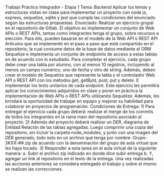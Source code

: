 Trabajo Práctico Integrador - Etapa 1
Tema: Backend
Aplicar los temas y estructuras vistas en clase para implementar un proyecto con node js, express, sequelize, sqlite y jest que cumpla las condiciones del enunciado según las estructuras propuestas.
Enunciado:
Realizar un ejercicio grupal en el repositorio de Gitlab. El objetivo es implementar un conjunto de Web APIs o REST APIs, tantas como integrantes tenga el grupo, sobre recursos a elección. Para ello, pueden basarse en el modelo de la Web API o REST API Artículos que se implementó en el paso a paso que está compartido en el repositorio, la cual consume datos de la base de datos mediante el ORM Sequelize e implementa un conjunto de endpoints de acceso a estas tablas en de acuerdo con lo estudiado.
Para completar el ejercicio, cada grupo debe crear una tabla por alumno, con al menos 10 registros, incluyendo al menos un campo numérico, uno de fecha y otro de string. Además, deben crear el modelo de Sequelize que represente la tabla y el controlador Web API o REST API con los métodos get, getById, post, put y delete. E implementar los tests unitarios de cada endpoint.
Este ejercicio les permitirá aplicar los conocimientos adquiridos en clase y poner en práctica la implementación de Web APIs o REST APIs utilizando Sequelize. Además, les brindará la oportunidad de trabajar en equipo y mejorar su habilidad para colaborar en proyectos de programación.
Condiciones de Entrega:
1)
Para entregar el ejercicio cada grupo deberá: realizar el merge de los commits de todos los integrantes en la rama main del repositorio asociado al proyecto.
2)
Además del proyecto deberá realizar un DER, diagrama de Entidad Relación de las tablas agregadas. Luego comprimir una copia del repositorio, sin incluir la carpeta node_modules, y junto con una imagen del DER generado, todo esto en un archivo que tenga por nombre:
Grupo-3KXX-##.zip de acuerdo con la denominación del grupo de aula virtual que les haya tocado.
3)
Responder a esta tarea en el aula virtual de la siguiente manera:
a.
Subir el archivo zip indicado en donde dice subir entrega
b.
Y, agregar un link al repositorio en el texto de la entrega.
Una vez realizadas las acciones anteriores se considera entregado el trabajo y sobre el mismo se realizan las correcciones.
